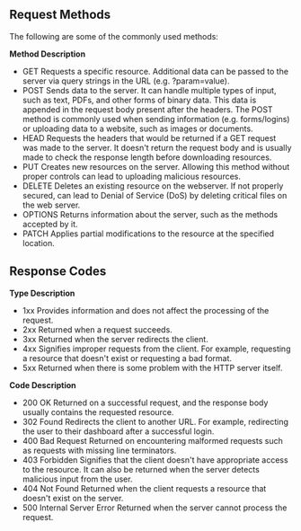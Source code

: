 ## Request Methods

The following are some of the commonly used methods:

**Method	Description**
* GET	Requests a specific resource. Additional data can be passed to the server via query strings in the URL (e.g. ?param=value).
* POST	Sends data to the server. It can handle multiple types of input, such as text, PDFs, and other forms of binary data. This data is appended in the request body present after the headers. The POST method is commonly used when sending information (e.g. forms/logins) or uploading data to a website, such as images or documents.
* HEAD	Requests the headers that would be returned if a GET request was made to the server. It doesn't return the request body and is usually made to check the response length before downloading resources.
* PUT	Creates new resources on the server. Allowing this method without proper controls can lead to uploading malicious resources.
* DELETE	Deletes an existing resource on the webserver. If not properly secured, can lead to Denial of Service (DoS) by deleting critical files on the web server.
* OPTIONS	Returns information about the server, such as the methods accepted by it.
* PATCH	Applies partial modifications to the resource at the specified location.

## Response Codes

**Type	Description**
* 1xx	Provides information and does not affect the processing of the request.
* 2xx	Returned when a request succeeds.
* 3xx	Returned when the server redirects the client.
* 4xx	Signifies improper requests from the client. For example, requesting a resource that doesn't exist or requesting a bad format.
* 5xx	Returned when there is some problem with the HTTP server itself.


**Code  Description**
* 200 OK	Returned on a successful request, and the response body usually contains the requested resource.
* 302 Found	Redirects the client to another URL. For example, redirecting the user to their dashboard after a successful login.
* 400 Bad Request	Returned on encountering malformed requests such as requests with missing line terminators.
* 403 Forbidden	Signifies that the client doesn't have appropriate access to the resource. It can also be returned when the server detects malicious input from the user.
* 404 Not Found	Returned when the client requests a resource that doesn't exist on the server.
* 500 Internal Server Error	Returned when the server cannot process the request.
  


